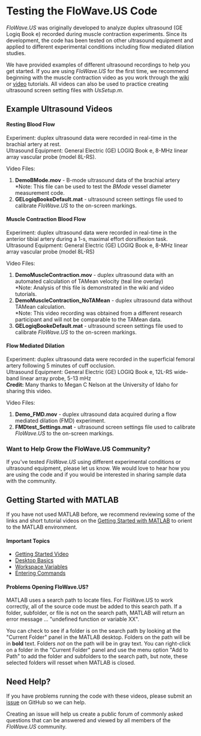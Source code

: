 # Testing the FloWave.US Code  
*FloWave.US* was originally developed to analyze duplex ultrasound (GE Logiq Book e) recorded during muscle contraction experiments. Since its development, the code has been tested on other ultrasound equipment and applied to different experimental conditions including flow mediated dilation studies.    

We have provided examples of different ultrasound recordings to help you get started. If you are using *FloWave.US* for the first time, we recommend beginning with the muscle contraction video as you work through the [wiki](https://github.com/ccoolbaugh/FloWave.US/wiki) or [video](http://www.youtube.com/watch?feature=player_embedded&v=lehANYDmxTY "Youtube Tutorial") tutorials. All videos can also be used to practice creating ultrasound screen setting files with *UsSetup.m*.   

## Example Ultrasound Videos

#### Resting Blood Flow
Experiment: duplex ultrasound data were recorded in real-time in the brachial artery at rest.   
Ultrasound Equipment: General Electric (GE) LOGIQ Book e, 8-MHz linear array vascular probe (model 8L-RS).  

Video Files:
1. **DemoBMode.mov** - B-mode ultrasound data of the brachial artery  
  *Note: This file can be used to test the *BMode* vessel diameter measurement code.     
2. **GELogiqBookeDefault.mat** - ultrasound screen settings file used to calibrate *FloWave.US* to the on-screen markings.  
  
#### Muscle Contraction Blood Flow  
Experiment: duplex ultrasound data were recorded in real-time in the anterior tibial artery during a 1-s, maximal effort dorsiflexion task.        
Ultrasound Equipment: General Electric (GE) LOGIQ Book e, 8-MHz linear array vascular probe (model 8L-RS)    

Video Files:
1. **DemoMuscleContraction.mov** - duplex ultrasound data with an automated calculation of TAMean velocity (teal line overlay)  
  *Note: Analysis of this file is demonstrated in the wiki and video tutorials.     
2. **DemoMuscleContraction_NoTAMean** - duplex ultrasound data without TAMean calculation.  
  *Note: This video recording was obtained from a different research participant and will not be comparable to the TAMean data.   
3. **GELogiqBookeDefault.mat** - ultrasound screen settings file used to calibrate *FloWave.US* to the on-screen markings.   
  
#### Flow Mediated Dilation  
Experiment: duplex ultrasound data were recorded in the superficial femoral artery following 5 minutes of cuff occlusion.  
Ultrasound Equipment: General Electric (GE) LOGIQ Book e, 12L-RS wide-band linear array probe, 5-13 mHz  
**Credit:** Many thanks to Megan C Nelson at the University of Idaho for sharing this video.

Video Files:
1. **Demo_FMD.mov** - duplex ultrasound data acquired during a flow mediated dilation (FMD) experiment. 
2. **FMDtest_Settings.mat** - ultrasound screen settings file used to calibrate *FloWave.US* to the on-screen markings.


### Want to Help Grow the FloWave.US Community? 
If you've tested *FloWave.US* using different experimental conditions or ultrasound equipment, please let us know. We would love to hear how you are using the code and if you would be interested in sharing sample data with the community.   


## Getting Started with MATLAB
If you have not used MATLAB before, we recommend reviewing some of the links and short tutorial videos on the [Getting Started with MATLAB](http://www.mathworks.com/help/matlab/getting-started-with-matlab.html "MATLAB Help") to orient to the MATLAB environment.  

#### Important Topics
- [Getting Started Video](https://www.mathworks.com/videos/getting-started-with-matlab-101684.html?s_tid=getstart_gs_vid "Video")  
- [Desktop Basics](https://www.mathworks.com/help/matlab/learn_matlab/desktop.html "Desktop")  
- [Workspace Variables](https://www.mathworks.com/help/matlab/learn_matlab/workspace.html "Variables")  
- [Entering Commands](https://www.mathworks.com/help/matlab/entering-commands.html "Commands")  

#### Problems Opening FloWave.US?
MATLAB uses a search path to locate files. For FloWave.US to work correctly, all of the source code must be added to this search path. If a folder, subfolder, or file is not on the search path, MATLAB will return an error message ... "undefined function or variable XX".    

You can check to see if a folder is on the search path by looking at the "Current Folder" panel in the MATLAB desktop. Folders on the path will be in **bold** text. Folders *not* on the path will be in gray text. You can right-click on a folder in the "Current Folder" panel and use the menu option "Add to Path" to add the folder and subfolders to the search path, but note, these selected folders will resset when MATLAB is closed.  


## Need Help?
If you have problems running the code with these videos, please submit an [issue](https://github.com/ccoolbaugh/FloWave.US/issues "Bug Reports") on GitHub so we can help. 

Creating an issue will help us create a public forum of commonly asked questions that can be answered and viewed by all members of the *FloWave.US* community.  

